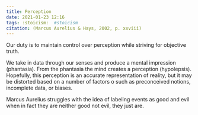```yaml
---
title: Perception
date: 2021-01-23 12:16
tags: :stoicism:  #stoicism
citation: (Marcus Aurelius & Hays, 2002, p. xxviii) 
---
```

Our duty is to maintain control over perception while striving for objective truth.

We take in data through our senses and produce a mental impression (phantasia). From the phantasia the mind creates a perception (hypolepsis). Hopefully, this perception is an accurate representation of reality, but it may be distorted based on a number of factors o
such as preconceived notions, incomplete data, or biases.  

Marcus Aurelius struggles with the idea of labeling events as good and evil when in fact they are neither good not evil, they just are.  
